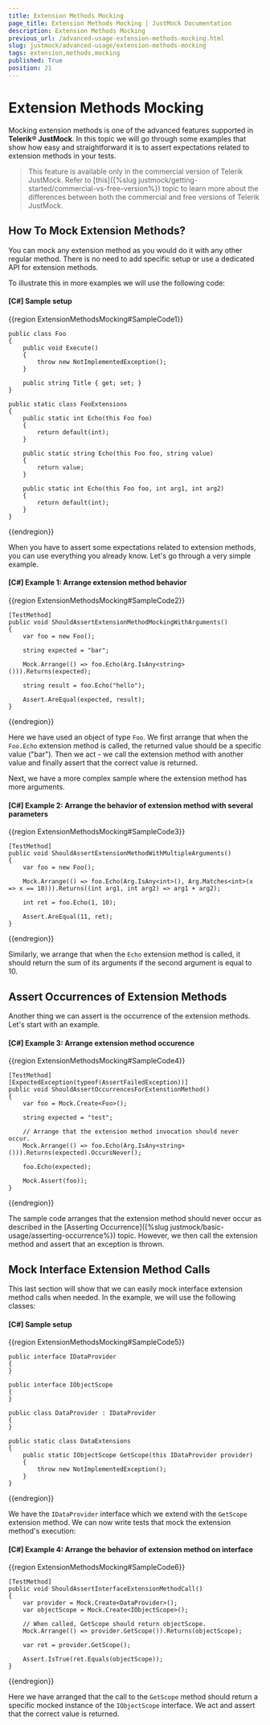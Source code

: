 ```yaml
---
title: Extension Methods Mocking
page_title: Extension Methods Mocking | JustMock Documentation
description: Extension Methods Mocking
previous_url: /advanced-usage-extension-methods-mocking.html
slug: justmock/advanced-usage/extension-methods-mocking
tags: extension,methods,mocking
published: True
position: 21
---
```


# Extension Methods Mocking

Mocking extension methods is one of the advanced features supported in __Telerik®  JustMock__. In this topic we will go through some examples that show how easy and straightforward it is to assert expectations related to extension methods in your tests.

> This feature is available only in the commercial version of Telerik JustMock. Refer to [this]({%slug justmock/getting-started/commercial-vs-free-version%}) topic to learn more about the differences between both the commercial and free versions of Telerik JustMock.

## How To Mock Extension Methods?

You can mock any extension method as you would do it with any other regular method. There is no need to add specific setup or use a dedicated API for extension methods. 

To illustrate this in more examples we will use the following code:

#### __[C#] Sample setup__

{{region ExtensionMethodsMocking#SampleCode1}}
    
    public class Foo
    {
        public void Execute()
        {
            throw new NotImplementedException();
        }
    
        public string Title { get; set; }
    }
    
    public static class FooExtensions
    {
        public static int Echo(this Foo foo)
        {
            return default(int);
        }
    
        public static string Echo(this Foo foo, string value)
        {
            return value;
        }
    
        public static int Echo(this Foo foo, int arg1, int arg2)
        {
            return default(int);
        }
    }
{{endregion}}

When you have to assert some expectations related to extension methods, you can use everything you already know. Let's go through a very simple example.

#### __[C#] Example 1: Arrange extension method behavior__

{{region ExtensionMethodsMocking#SampleCode2}}

    [TestMethod]
    public void ShouldAssertExtensionMethodMockingWithArguments()
    {
        var foo = new Foo();
    
        string expected = "bar";
    
        Mock.Arrange(() => foo.Echo(Arg.IsAny<string>())).Returns(expected);
    
        string result = foo.Echo("hello");
    
        Assert.AreEqual(expected, result);
    }
{{endregion}}


Here we have used an object of type `Foo`. We first arrange that when the `Foo.Echo` extension method is called, the returned value should be a specific value ("bar"). Then we act - we call the extension method with another value and finally assert that the correct value is returned.

Next, we have a more complex sample where the extension method has more arguments.

#### __[C#] Example 2: Arrange the behavior of extension method with several parameters__

{{region ExtensionMethodsMocking#SampleCode3}}
  
    [TestMethod]
    public void ShouldAssertExtensionMethodWithMultipleArguments()
    {
        var foo = new Foo();
    
        Mock.Arrange(() => foo.Echo(Arg.IsAny<int>(), Arg.Matches<int>(x => x == 10))).Returns((int arg1, int arg2) => arg1 + arg2);
    
        int ret = foo.Echo(1, 10);
    
        Assert.AreEqual(11, ret);
    }
{{endregion}}


Similarly, we arrange that when the `Echo` extension method is called, it should return the sum of its arguments if the second argument is equal to 10.

## Assert Occurrences of Extension Methods

Another thing we can assert is the occurrence of the extension methods. Let's start with an example.

#### __[C#] Example 3: Arrange extension method occurence__

{{region ExtensionMethodsMocking#SampleCode4}}

	[TestMethod]
	[ExpectedException(typeof(AssertFailedException))]
	public void ShouldAssertOccurrencesForExtenstionMethod()
	{
	    var foo = Mock.Create<Foo>();
	
	    string expected = "test";
	
	    // Arrange that the extension method invocation should never occur.
	    Mock.Arrange(() => foo.Echo(Arg.IsAny<string>())).Returns(expected).OccursNever();
	
	    foo.Echo(expected);
	
	    Mock.Assert(foo));
	}
{{endregion}}

The sample code arranges that the extension method should never occur as described in the [Asserting Occurrence]({%slug justmock/basic-usage/asserting-occurrence%}) topic. However, we then call the extension method and assert that an exception is thrown.

## Mock Interface Extension Method Calls

This last section will show that we can easily mock interface extension method calls when needed. In the example, we will use the following classes:

#### __[C#] Sample setup__

{{region ExtensionMethodsMocking#SampleCode5}}

	public interface IDataProvider
	{
	}
	
	public interface IObjectScope
	{
	}
	
	public class DataProvider : IDataProvider
	{
	}
	
	public static class DataExtensions
	{
	    public static IObjectScope GetScope(this IDataProvider provider)
	    {
	        throw new NotImplementedException();
	    }
	}
{{endregion}}


We have the `IDataProvider` interface which we extend with the `GetScope` extension method. We can now write tests that mock the extension method's execution:

#### __[C#] Example 4: Arrange the behavior of extension method on interface__
  
{{region ExtensionMethodsMocking#SampleCode6}}

	[TestMethod]
	public void ShouldAssertInterfaceExtensionMethodCall()
	{
	    var provider = Mock.Create<DataProvider>();
	    var objectScope = Mock.Create<IObjectScope>();
	
	    // When called, GetScope should return objectScope.
	    Mock.Arrange(() => provider.GetScope()).Returns(objectScope);
	
	    var ret = provider.GetScope();
	
	    Assert.IsTrue(ret.Equals(objectScope));
	}
{{endregion}}


Here we have arranged that the call to the `GetScope` method should return a specific mocked instance of the `IObjectScope` interface. We act and assert that the correct value is returned.

